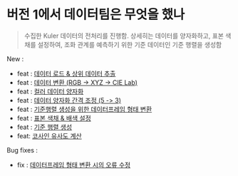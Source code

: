 # 버전 1에서 데이터팀은 무엇을 했나

> 수집한 Kuler 데이터의 전처리를 진행함. 상세히는 데이터를 양자화하고, 표본 색채를 설정하여, 조화 관계를 예측하기 위한 기준 데이터인 기준 행렬을 생성함



New :

- feat : [데이터 로드 & 상위 데이터 추출](https://github.com/YNNJN/colorPool_Data/commit/ce40fad93eb3c46fa00a21818c8005314b1dccf7) 
- feat : [데이터 변환 (RGB -> XYZ -> CIE Lab)](https://github.com/YNNJN/colorPool_Data/commit/5ed97ba295e7d76ad4ed09dc5c4ab4d31c07654e)
- feat : [컬러 데이터 양자화](https://github.com/YNNJN/colorPool_Data/commit/33f9384e5bcbbbc7aee005a8a0a5b97286acd7f9)
- feat : [데이터 양자화 간격 조정 (5 -> 3)](https://github.com/YNNJN/colorPool_Data/commit/37e909231b52c21702705d31a2ea52c98b860260)
- feat : [기준행렬 생성을 위한 데이터프레임 형태 변환](https://github.com/YNNJN/colorPool_Data/commit/3623766f613b2f36109927e3a9e0a5f6f93f8a58)
- feat : [표본 색채 & 배색 설정](https://github.com/YNNJN/colorPool_Data/commit/8df53a314e9dd253bed615d52d75d6771831fc19)
- feat : [기준 행렬 생성](https://github.com/YNNJN/colorPool_Data/commit/0e4350098ab2ace5ad5e29686bf90360c327ca51)
- feat: [코사인 유사도 계산](https://lab.ssafy.com/s03-bigdata-sub2/s03p22a303/commit/576092d46a7153554a67a073cd052d78834e1c55)

Bug fixes : 

- fix : [데이터프레임 형태 변환 시의 오류 수정](https://github.com/YNNJN/colorPool_Data/commit/887d97f048d032e11e5c597c33e802c26ac58809)